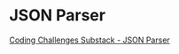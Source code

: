 # JSON Parser

[Coding Challenges Substack - JSON Parser](https://codingchallenges.substack.com/p/coding-challenges-2)

